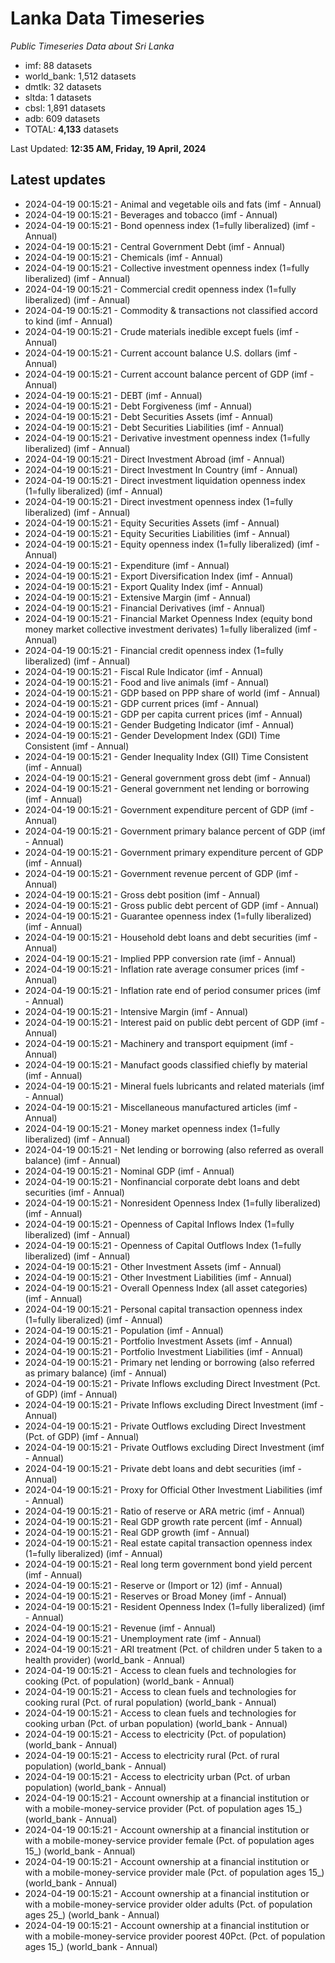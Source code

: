 # Lanka Data Timeseries
*Public Timeseries Data about Sri Lanka*

* imf: 88 datasets
* world_bank: 1,512 datasets
* dmtlk: 32 datasets
* sltda: 1 datasets
* cbsl: 1,891 datasets
* adb: 609 datasets
* TOTAL: **4,133** datasets

Last Updated: **12:35 AM, Friday, 19 April, 2024**

## Latest updates

* 2024-04-19 00:15:21 - Animal and vegetable oils and fats (imf - Annual)
* 2024-04-19 00:15:21 - Beverages and tobacco (imf - Annual)
* 2024-04-19 00:15:21 - Bond openness index (1=fully liberalized) (imf - Annual)
* 2024-04-19 00:15:21 - Central Government Debt (imf - Annual)
* 2024-04-19 00:15:21 - Chemicals (imf - Annual)
* 2024-04-19 00:15:21 - Collective investment openness index (1=fully liberalized) (imf - Annual)
* 2024-04-19 00:15:21 - Commercial credit openness index (1=fully liberalized) (imf - Annual)
* 2024-04-19 00:15:21 - Commodity & transactions not classified accord to kind (imf - Annual)
* 2024-04-19 00:15:21 - Crude materials inedible except fuels (imf - Annual)
* 2024-04-19 00:15:21 - Current account balance U.S. dollars (imf - Annual)
* 2024-04-19 00:15:21 - Current account balance percent of GDP (imf - Annual)
* 2024-04-19 00:15:21 - DEBT (imf - Annual)
* 2024-04-19 00:15:21 - Debt Forgiveness (imf - Annual)
* 2024-04-19 00:15:21 - Debt Securities Assets (imf - Annual)
* 2024-04-19 00:15:21 - Debt Securities Liabilities (imf - Annual)
* 2024-04-19 00:15:21 - Derivative investment openness index (1=fully liberalized) (imf - Annual)
* 2024-04-19 00:15:21 - Direct Investment Abroad (imf - Annual)
* 2024-04-19 00:15:21 - Direct Investment In Country (imf - Annual)
* 2024-04-19 00:15:21 - Direct investment liquidation openness index (1=fully liberalized) (imf - Annual)
* 2024-04-19 00:15:21 - Direct investment openness index (1=fully liberalized) (imf - Annual)
* 2024-04-19 00:15:21 - Equity Securities Assets (imf - Annual)
* 2024-04-19 00:15:21 - Equity Securities Liabilities (imf - Annual)
* 2024-04-19 00:15:21 - Equity openness index (1=fully liberalized) (imf - Annual)
* 2024-04-19 00:15:21 - Expenditure (imf - Annual)
* 2024-04-19 00:15:21 - Export Diversification Index (imf - Annual)
* 2024-04-19 00:15:21 - Export Quality Index (imf - Annual)
* 2024-04-19 00:15:21 - Extensive Margin (imf - Annual)
* 2024-04-19 00:15:21 - Financial Derivatives (imf - Annual)
* 2024-04-19 00:15:21 - Financial Market Openness Index (equity bond money market collective investment derivates) 1=fully liberalized (imf - Annual)
* 2024-04-19 00:15:21 - Financial credit openness index (1=fully liberalized) (imf - Annual)
* 2024-04-19 00:15:21 - Fiscal Rule Indicator (imf - Annual)
* 2024-04-19 00:15:21 - Food and live animals (imf - Annual)
* 2024-04-19 00:15:21 - GDP based on PPP share of world (imf - Annual)
* 2024-04-19 00:15:21 - GDP current prices (imf - Annual)
* 2024-04-19 00:15:21 - GDP per capita current prices (imf - Annual)
* 2024-04-19 00:15:21 - Gender Budgeting Indicator (imf - Annual)
* 2024-04-19 00:15:21 - Gender Development Index (GDI) Time Consistent (imf - Annual)
* 2024-04-19 00:15:21 - Gender Inequality Index (GII) Time Consistent (imf - Annual)
* 2024-04-19 00:15:21 - General government gross debt (imf - Annual)
* 2024-04-19 00:15:21 - General government net lending or borrowing (imf - Annual)
* 2024-04-19 00:15:21 - Government expenditure percent of GDP (imf - Annual)
* 2024-04-19 00:15:21 - Government primary balance percent of GDP (imf - Annual)
* 2024-04-19 00:15:21 - Government primary expenditure percent of GDP (imf - Annual)
* 2024-04-19 00:15:21 - Government revenue percent of GDP (imf - Annual)
* 2024-04-19 00:15:21 - Gross debt position (imf - Annual)
* 2024-04-19 00:15:21 - Gross public debt percent of GDP (imf - Annual)
* 2024-04-19 00:15:21 - Guarantee openness index (1=fully liberalized) (imf - Annual)
* 2024-04-19 00:15:21 - Household debt loans and debt securities (imf - Annual)
* 2024-04-19 00:15:21 - Implied PPP conversion rate (imf - Annual)
* 2024-04-19 00:15:21 - Inflation rate average consumer prices (imf - Annual)
* 2024-04-19 00:15:21 - Inflation rate end of period consumer prices (imf - Annual)
* 2024-04-19 00:15:21 - Intensive Margin (imf - Annual)
* 2024-04-19 00:15:21 - Interest paid on public debt percent of GDP (imf - Annual)
* 2024-04-19 00:15:21 - Machinery and transport equipment (imf - Annual)
* 2024-04-19 00:15:21 - Manufact goods classified chiefly by material (imf - Annual)
* 2024-04-19 00:15:21 - Mineral fuels lubricants and related materials (imf - Annual)
* 2024-04-19 00:15:21 - Miscellaneous manufactured articles (imf - Annual)
* 2024-04-19 00:15:21 - Money market openness index (1=fully liberalized) (imf - Annual)
* 2024-04-19 00:15:21 - Net lending or borrowing (also referred as overall balance) (imf - Annual)
* 2024-04-19 00:15:21 - Nominal GDP (imf - Annual)
* 2024-04-19 00:15:21 - Nonfinancial corporate debt loans and debt securities (imf - Annual)
* 2024-04-19 00:15:21 - Nonresident Openness Index (1=fully liberalized) (imf - Annual)
* 2024-04-19 00:15:21 - Openness of Capital Inflows Index (1=fully liberalized) (imf - Annual)
* 2024-04-19 00:15:21 - Openness of Capital Outflows Index (1=fully liberalized) (imf - Annual)
* 2024-04-19 00:15:21 - Other Investment Assets (imf - Annual)
* 2024-04-19 00:15:21 - Other Investment Liabilities (imf - Annual)
* 2024-04-19 00:15:21 - Overall Openness Index (all asset categories) (imf - Annual)
* 2024-04-19 00:15:21 - Personal capital transaction openness index (1=fully liberalized) (imf - Annual)
* 2024-04-19 00:15:21 - Population (imf - Annual)
* 2024-04-19 00:15:21 - Portfolio Investment Assets (imf - Annual)
* 2024-04-19 00:15:21 - Portfolio Investment Liabilities (imf - Annual)
* 2024-04-19 00:15:21 - Primary net lending or borrowing (also referred as primary balance) (imf - Annual)
* 2024-04-19 00:15:21 - Private Inflows excluding Direct Investment (Pct. of GDP) (imf - Annual)
* 2024-04-19 00:15:21 - Private Inflows excluding Direct Investment (imf - Annual)
* 2024-04-19 00:15:21 - Private Outflows excluding Direct Investment (Pct. of GDP) (imf - Annual)
* 2024-04-19 00:15:21 - Private Outflows excluding Direct Investment (imf - Annual)
* 2024-04-19 00:15:21 - Private debt loans and debt securities (imf - Annual)
* 2024-04-19 00:15:21 - Proxy for Official Other Investment Liabilities (imf - Annual)
* 2024-04-19 00:15:21 - Ratio of reserve or ARA metric (imf - Annual)
* 2024-04-19 00:15:21 - Real GDP growth rate percent (imf - Annual)
* 2024-04-19 00:15:21 - Real GDP growth (imf - Annual)
* 2024-04-19 00:15:21 - Real estate capital transaction openness index (1=fully liberalized) (imf - Annual)
* 2024-04-19 00:15:21 - Real long term government bond yield percent (imf - Annual)
* 2024-04-19 00:15:21 - Reserve or (Import or 12) (imf - Annual)
* 2024-04-19 00:15:21 - Reserves or Broad Money (imf - Annual)
* 2024-04-19 00:15:21 - Resident Openness Index (1=fully liberalized) (imf - Annual)
* 2024-04-19 00:15:21 - Revenue (imf - Annual)
* 2024-04-19 00:15:21 - Unemployment rate (imf - Annual)
* 2024-04-19 00:15:21 - ARI treatment (Pct. of children under 5 taken to a health provider) (world_bank - Annual)
* 2024-04-19 00:15:21 - Access to clean fuels and technologies for cooking (Pct. of population) (world_bank - Annual)
* 2024-04-19 00:15:21 - Access to clean fuels and technologies for cooking rural (Pct. of rural population) (world_bank - Annual)
* 2024-04-19 00:15:21 - Access to clean fuels and technologies for cooking urban (Pct. of urban population) (world_bank - Annual)
* 2024-04-19 00:15:21 - Access to electricity (Pct. of population) (world_bank - Annual)
* 2024-04-19 00:15:21 - Access to electricity rural (Pct. of rural population) (world_bank - Annual)
* 2024-04-19 00:15:21 - Access to electricity urban (Pct. of urban population) (world_bank - Annual)
* 2024-04-19 00:15:21 - Account ownership at a financial institution or with a mobile-money-service provider (Pct. of population ages 15_) (world_bank - Annual)
* 2024-04-19 00:15:21 - Account ownership at a financial institution or with a mobile-money-service provider female (Pct. of population ages 15_) (world_bank - Annual)
* 2024-04-19 00:15:21 - Account ownership at a financial institution or with a mobile-money-service provider male (Pct. of population ages 15_) (world_bank - Annual)
* 2024-04-19 00:15:21 - Account ownership at a financial institution or with a mobile-money-service provider older adults (Pct. of population ages 25_) (world_bank - Annual)
* 2024-04-19 00:15:21 - Account ownership at a financial institution or with a mobile-money-service provider poorest 40Pct. (Pct. of population ages 15_) (world_bank - Annual)